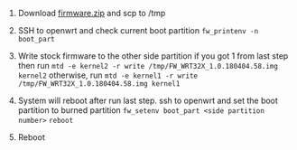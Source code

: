 1. Download [firmware.zip](https://github.com/edwin-wang/wrt32x/releases/download/stock/firmware.zip) and scp to /tmp

2. SSH to openwrt and check current boot partition
   ```fw_printenv -n boot_part```

3. Write stock firmware to the other side partition
   if you got 1 from last step then run
   ```mtd -e kernel2 -r write /tmp/FW_WRT32X_1.0.180404.58.img kernel2```
   otherwise, run
   ```mtd -e kernel1 -r write /tmp/FW_WRT32X_1.0.180404.58.img kernel1```

4. System will reboot after run last step. ssh to openwrt and set the boot partition to burned partition
   ```fw_setenv boot_part <side partition number>```
   ```reboot```

5. Reboot

